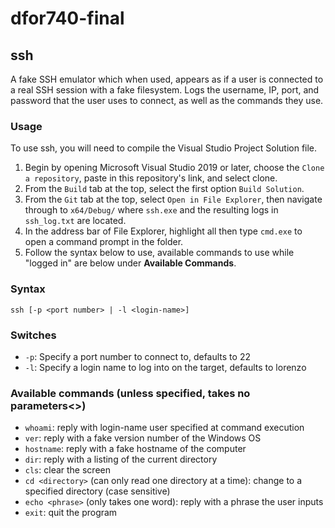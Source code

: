 # dfor740-final
## ssh
A fake SSH emulator which when used, appears as if a user is connected to a real SSH session with a fake filesystem. Logs the username, IP, port, and password that the user uses to connect, as well as the commands they use.

### Usage
To use ssh, you will need to compile the Visual Studio Project Solution file. 
1. Begin by opening Microsoft Visual Studio 2019 or later, choose the ```Clone a repository```, paste in this repository's link, and select clone.
2. From the ```Build``` tab at the top, select the first option ```Build Solution```.
3. From the ```Git``` tab at the top, select ```Open in File Explorer```, then navigate through to ```x64/Debug/``` where ```ssh.exe``` and the resulting logs in ```ssh_log.txt``` are located.
4. In the address bar of File Explorer, highlight all then type ```cmd.exe``` to open a command prompt in the folder.
5. Follow the syntax below to use, available commands to use while "logged in" are below under **Available Commands**.

### Syntax
```ssh [-p <port number> | -l <login-name>]```

### Switches
- ```-p```: Specify a port number to connect to, defaults to 22
- ```-l```: Specify a login name to log into on the target, defaults to lorenzo

### Available commands (unless specified, takes no parameters<>)
- ```whoami```: reply with login-name user specified at command execution
- ```ver```: reply with a fake version number of the Windows OS
- ```hostname```: reply with a fake hostname of the computer
- ```dir```: reply with a listing of the current directory 
- ```cls```: clear the screen
- ```cd <directory>``` (can only read one directory at a time): change to a specified directory (case sensitive)
- ```echo <phrase>``` (only takes one word): reply with a phrase the user inputs
- ```exit```: quit the program
